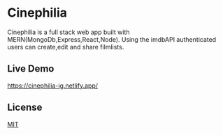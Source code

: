 # Cinephilia

Cinephilia is a full stack web app built with MERN(MongoDb,Express,React,Node). Using the imdbAPI authenticated users can create,edit and share filmlists.

## Live Demo

https://cinephilia-ig.netlify.app/

## License

[MIT](https://choosealicense.com/licenses/mit/)
